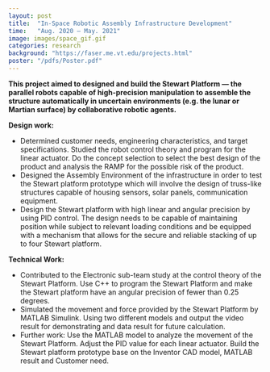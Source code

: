 ```yaml
---
layout: post
title:  "In-Space Robotic Assembly Infrastructure Development"
time:   "Aug. 2020 – May. 2021"
image: images/space_gif.gif
categories: research
background: "https://faser.me.vt.edu/projects.html"
poster: "/pdfs/Poster.pdf"
---
```

**This project aimed to designed and build the Stewart Platform — the parallel robots capable of high-precision manipulation to assemble the structure automatically in uncertain environments (e.g. the lunar or Martian surface) by collaborative robotic agents.**

**Design work:**
- Determined customer needs, engineering characteristics, and target specifications. Studied the robot control theory and program for the linear actuator. Do the concept selection to select the best design of the product and analysis the RAMP for the possible risk of the product.
- Designed the Assembly Environment of the infrastructure in order to test the Stewart platform prototype which will involve the design of truss-like structures capable of housing sensors, solar panels, communication equipment.
- Design the Stewart platform with high linear and angular precision by using PID control. The design needs to be capable of maintaining position while subject to relevant loading conditions and be equipped with a mechanism that allows for the secure and reliable stacking of up to four Stewart platform.

**Technical Work:**
- Contributed to the Electronic sub-team study at the control theory of the Stewart Platform. Use C++ to program the Stewart Platform and make the Stewart platform have an angular precision of fewer than 0.25 degrees.
- Simulated the movement and force provided by the Stewart Platform by MATLAB Simulink. Using two different models and output the video result for demonstrating and data result for future calculation.
- Further work: Use the MATLAB model to analyze the movement of the Stewart Platform. Adjust the PID value for each linear actuator. Build the Stewart platform prototype base on the Inventor CAD model, MATLAB result and Customer need.
